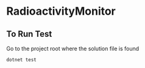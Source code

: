 # RadioactivityMonitor

## To Run Test

Go to the project root where the solution file is found

```bash
dotnet test
```
